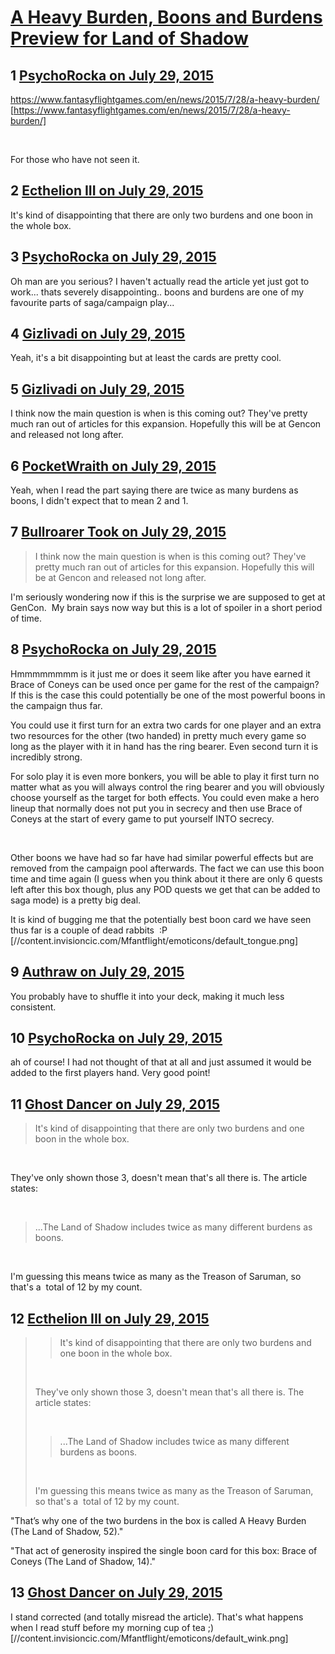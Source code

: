 # [A Heavy Burden, Boons and Burdens Preview for Land of Shadow](https://community.fantasyflightgames.com/topic/183492-a-heavy-burden-boons-and-burdens-preview-for-land-of-shadow/)

## 1 [PsychoRocka on July 29, 2015](https://community.fantasyflightgames.com/topic/183492-a-heavy-burden-boons-and-burdens-preview-for-land-of-shadow/?do=findComment&comment=1707551)

https://www.fantasyflightgames.com/en/news/2015/7/28/a-heavy-burden/ [https://www.fantasyflightgames.com/en/news/2015/7/28/a-heavy-burden/]

 

For those who have not seen it. 

## 2 [Ecthelion III on July 29, 2015](https://community.fantasyflightgames.com/topic/183492-a-heavy-burden-boons-and-burdens-preview-for-land-of-shadow/?do=findComment&comment=1707555)

It's kind of disappointing that there are only two burdens and one boon in the whole box.

## 3 [PsychoRocka on July 29, 2015](https://community.fantasyflightgames.com/topic/183492-a-heavy-burden-boons-and-burdens-preview-for-land-of-shadow/?do=findComment&comment=1707571)

Oh man are you serious? I haven't actually read the article yet just got to work... thats severely disappointing.. boons and burdens are one of my favourite parts of saga/campaign play... 

## 4 [Gizlivadi on July 29, 2015](https://community.fantasyflightgames.com/topic/183492-a-heavy-burden-boons-and-burdens-preview-for-land-of-shadow/?do=findComment&comment=1707572)

Yeah, it's a bit disappointing but at least the cards are pretty cool.

## 5 [Gizlivadi on July 29, 2015](https://community.fantasyflightgames.com/topic/183492-a-heavy-burden-boons-and-burdens-preview-for-land-of-shadow/?do=findComment&comment=1707584)

I think now the main question is when is this coming out? They've pretty much ran out of articles for this expansion. Hopefully this will be at Gencon and released not long after.

## 6 [PocketWraith on July 29, 2015](https://community.fantasyflightgames.com/topic/183492-a-heavy-burden-boons-and-burdens-preview-for-land-of-shadow/?do=findComment&comment=1707587)

Yeah, when I read the part saying there are twice as many burdens as boons, I didn't expect that to mean 2 and 1.

## 7 [Bullroarer Took on July 29, 2015](https://community.fantasyflightgames.com/topic/183492-a-heavy-burden-boons-and-burdens-preview-for-land-of-shadow/?do=findComment&comment=1707600)

> I think now the main question is when is this coming out? They've pretty much ran out of articles for this expansion. Hopefully this will be at Gencon and released not long after.

I'm seriously wondering now if this is the surprise we are supposed to get at GenCon.  My brain says now way but this is a lot of spoiler in a short period of time.

## 8 [PsychoRocka on July 29, 2015](https://community.fantasyflightgames.com/topic/183492-a-heavy-burden-boons-and-burdens-preview-for-land-of-shadow/?do=findComment&comment=1707722)

Hmmmmmmmm is it just me or does it seem like after you have earned it Brace of Coneys can be used once per game for the rest of the campaign? If this is the case this could potentially be one of the most powerful boons in the campaign thus far.

You could use it first turn for an extra two cards for one player and an extra two resources for the other (two handed) in pretty much every game so long as the player with it in hand has the ring bearer. Even second turn it is incredibly strong. 

For solo play it is even more bonkers, you will be able to play it first turn no matter what as you will always control the ring bearer and you will obviously choose yourself as the target for both effects. You could even make a hero lineup that normally does not put you in secrecy and then use Brace of Coneys at the start of every game to put yourself INTO secrecy. 

 

Other boons we have had so far have had similar powerful effects but are removed from the campaign pool afterwards. The fact we can use this boon time and time again (I guess when you think about it there are only 6 quests left after this box though, plus any POD quests we get that can be added to saga mode) is a pretty big deal. 

It is kind of bugging me that the potentially best boon card we have seen thus far is a couple of dead rabbits  :P [//content.invisioncic.com/Mfantflight/emoticons/default_tongue.png]

## 9 [Authraw on July 29, 2015](https://community.fantasyflightgames.com/topic/183492-a-heavy-burden-boons-and-burdens-preview-for-land-of-shadow/?do=findComment&comment=1707795)

You probably have to shuffle it into your deck, making it much less consistent.

## 10 [PsychoRocka on July 29, 2015](https://community.fantasyflightgames.com/topic/183492-a-heavy-burden-boons-and-burdens-preview-for-land-of-shadow/?do=findComment&comment=1707797)

ah of course! I had not thought of that at all and just assumed it would be added to the first players hand. Very good point!

## 11 [Ghost Dancer on July 29, 2015](https://community.fantasyflightgames.com/topic/183492-a-heavy-burden-boons-and-burdens-preview-for-land-of-shadow/?do=findComment&comment=1707889)

> It's kind of disappointing that there are only two burdens and one boon in the whole box.

 

They've only shown those 3, doesn't mean that's all there is. The article states:

 

> ...The Land of Shadow includes twice as many different burdens as boons.

 

I'm guessing this means twice as many as the Treason of Saruman, so that's a  total of 12 by my count.

## 12 [Ecthelion III on July 29, 2015](https://community.fantasyflightgames.com/topic/183492-a-heavy-burden-boons-and-burdens-preview-for-land-of-shadow/?do=findComment&comment=1707932)

> > It's kind of disappointing that there are only two burdens and one boon in the whole box.
> 
>  
> 
> They've only shown those 3, doesn't mean that's all there is. The article states:
> 
>  
> 
> > ...The Land of Shadow includes twice as many different burdens as boons.
> 
>  
> 
> I'm guessing this means twice as many as the Treason of Saruman, so that's a  total of 12 by my count.

"That’s why one of the two burdens in the box is called A Heavy Burden (The Land of Shadow, 52)."

"That act of generosity inspired the single boon card for this box: Brace of Coneys (The Land of Shadow, 14)."

## 13 [Ghost Dancer on July 29, 2015](https://community.fantasyflightgames.com/topic/183492-a-heavy-burden-boons-and-burdens-preview-for-land-of-shadow/?do=findComment&comment=1707967)

I stand corrected (and totally misread the article). That's what happens when I read stuff before my morning cup of tea ;) [//content.invisioncic.com/Mfantflight/emoticons/default_wink.png]

